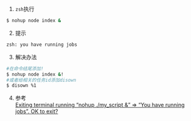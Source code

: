 1. `zsh`执行
```bash
$ nohup node index &
```
2. 提示
```bash
zsh: you have running jobs
```
3. 解决办法
```bash
#在命令结尾添加!
$ nohup node index &!
#或者给相关的任务id添加disown
$ disown %1
```
4. 参考  
[Exiting terminal running “nohup ./my_script &” => “You have running jobs”. OK to exit?](https://unix.stackexchange.com/questions/231316/exiting-terminal-running-nohup-my-script-you-have-running-jobs-ok-to)
<!--stackedit_data:
eyJoaXN0b3J5IjpbMTI3MjUyMDk4XX0=
-->